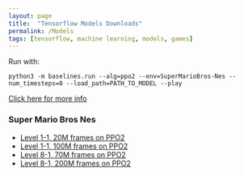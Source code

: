 ```yaml
---
layout: page
title:  "Tensorflow Models Downloads"
permalink: /Models
tags: [tensorflow, machine learning, models, games]
---
```


Run with:
```shell
python3 -m baselines.run --alg=ppo2 --env=SuperMarioBros-Nes --num_timesteps=0 --load_path=PATH_TO_MODEL --play
```
[Click here for more info](./2019/01/29/Machine-Learning-retro-games.html)

### Super Mario Bros Nes
*	[Level 1-1, 20M frames on PPO2](https://models.videogames.ai/Mario_20M)
*	[Level 1-1, 100M frames on PPO2](https://models.videogames.ai/Mario_100M)
*	[Level 8-1, 70M frames on PPO2](https://models.videogames.ai/Mario_level81_70M)
*	[Level 8-1, 200M frames on PPO2](https://models.videogames.ai/Mario_level81_200M)